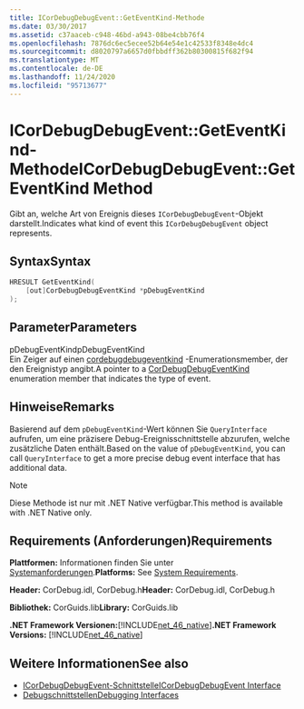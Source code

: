 ```yaml
---
title: ICorDebugDebugEvent::GetEventKind-Methode
ms.date: 03/30/2017
ms.assetid: c37aaceb-c948-46bd-a943-08be4cbb76f4
ms.openlocfilehash: 7876dc6ec5ecee52b64e54e1c42533f8348e4dc4
ms.sourcegitcommit: d8020797a6657d0fbbdff362b80300815f682f94
ms.translationtype: MT
ms.contentlocale: de-DE
ms.lasthandoff: 11/24/2020
ms.locfileid: "95713677"
---
```

# <a name="icordebugdebugeventgeteventkind-method"></a><span data-ttu-id="6898c-102">ICorDebugDebugEvent::GetEventKind-Methode</span><span class="sxs-lookup"><span data-stu-id="6898c-102">ICorDebugDebugEvent::GetEventKind Method</span></span>

<span data-ttu-id="6898c-103">Gibt an, welche Art von Ereignis dieses `ICorDebugDebugEvent`-Objekt darstellt.</span><span class="sxs-lookup"><span data-stu-id="6898c-103">Indicates what kind of event this `ICorDebugDebugEvent` object represents.</span></span>  
  
## <a name="syntax"></a><span data-ttu-id="6898c-104">Syntax</span><span class="sxs-lookup"><span data-stu-id="6898c-104">Syntax</span></span>  
  
```cpp  
HRESULT GetEventKind(  
    [out]CorDebugDebugEventKind *pDebugEventKind  
);  
```  
  
## <a name="parameters"></a><span data-ttu-id="6898c-105">Parameter</span><span class="sxs-lookup"><span data-stu-id="6898c-105">Parameters</span></span>  

 <span data-ttu-id="6898c-106">pDebugEventKind</span><span class="sxs-lookup"><span data-stu-id="6898c-106">pDebugEventKind</span></span>  
 <span data-ttu-id="6898c-107">Ein Zeiger auf einen [cordebugdebugeventkind](cordebugdebugeventkind-enumeration.md) -Enumerationsmember, der den Ereignistyp angibt.</span><span class="sxs-lookup"><span data-stu-id="6898c-107">A pointer to a [CorDebugDebugEventKind](cordebugdebugeventkind-enumeration.md) enumeration member that indicates the type of event.</span></span>  
  
## <a name="remarks"></a><span data-ttu-id="6898c-108">Hinweise</span><span class="sxs-lookup"><span data-stu-id="6898c-108">Remarks</span></span>  

 <span data-ttu-id="6898c-109">Basierend auf dem `pDebugEventKind`-Wert können Sie `QueryInterface` aufrufen, um eine präzisere Debug-Ereignisschnittstelle abzurufen, welche zusätzliche Daten enthält.</span><span class="sxs-lookup"><span data-stu-id="6898c-109">Based on the value of `pDebugEventKind`, you can call `QueryInterface` to get a more precise debug event interface that has additional data.</span></span>  
  
> [!NOTE]
> <span data-ttu-id="6898c-110">Diese Methode ist nur mit .NET Native verfügbar.</span><span class="sxs-lookup"><span data-stu-id="6898c-110">This method is available with .NET Native only.</span></span>  
  
## <a name="requirements"></a><span data-ttu-id="6898c-111">Requirements (Anforderungen)</span><span class="sxs-lookup"><span data-stu-id="6898c-111">Requirements</span></span>  

 <span data-ttu-id="6898c-112">**Plattformen:** Informationen finden Sie unter [Systemanforderungen](../../get-started/system-requirements.md).</span><span class="sxs-lookup"><span data-stu-id="6898c-112">**Platforms:** See [System Requirements](../../get-started/system-requirements.md).</span></span>  
  
 <span data-ttu-id="6898c-113">**Header:** CorDebug.idl, CorDebug.h</span><span class="sxs-lookup"><span data-stu-id="6898c-113">**Header:** CorDebug.idl, CorDebug.h</span></span>  
  
 <span data-ttu-id="6898c-114">**Bibliothek:** CorGuids.lib</span><span class="sxs-lookup"><span data-stu-id="6898c-114">**Library:** CorGuids.lib</span></span>  
  
 <span data-ttu-id="6898c-115">**.NET Framework Versionen:**[!INCLUDE[net_46_native](../../../../includes/net-46-native-md.md)]</span><span class="sxs-lookup"><span data-stu-id="6898c-115">**.NET Framework Versions:** [!INCLUDE[net_46_native](../../../../includes/net-46-native-md.md)]</span></span>  
  
## <a name="see-also"></a><span data-ttu-id="6898c-116">Weitere Informationen</span><span class="sxs-lookup"><span data-stu-id="6898c-116">See also</span></span>

- [<span data-ttu-id="6898c-117">ICorDebugDebugEvent-Schnittstelle</span><span class="sxs-lookup"><span data-stu-id="6898c-117">ICorDebugDebugEvent Interface</span></span>](icordebugdebugevent-interface.md)
- [<span data-ttu-id="6898c-118">Debugschnittstellen</span><span class="sxs-lookup"><span data-stu-id="6898c-118">Debugging Interfaces</span></span>](debugging-interfaces.md)
